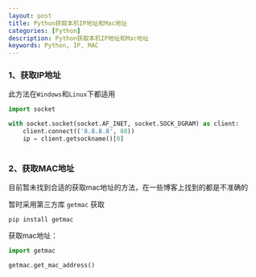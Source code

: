 ```yaml
---
layout: post
title: Python获取本机IP地址和Mac地址
categories: [Python]
description: Python获取本机IP地址和Mac地址
keywords: Python, IP, MAC
---
```



### 1、获取IP地址
此方法在`Windows`和`Linux`下都适用
```python
import socket

with socket.socket(socket.AF_INET, socket.SOCK_DGRAM) as client:
    client.connect(('8.8.8.8', 80))
    ip = client.getsockname()[0]
    
```

### 2、获取MAC地址
目前暂未找到合适的获取mac地址的方法，在一些博客上找到的都是不准确的

暂时采用第三方库 `getmac` 获取
```shell
pip install getmac
```

获取mac地址：
```python
import getmac

getmac.get_mac_address()
```